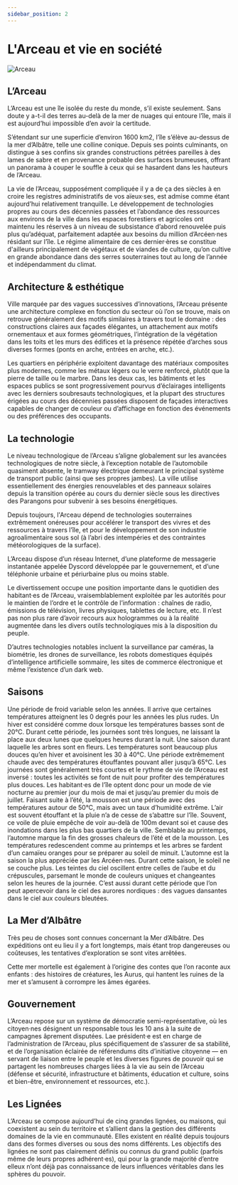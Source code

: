 ```yaml
---
sidebar_position: 2
---
```


# L'Arceau et vie en société

![Arceau](/img/univers/arceau.png)

## L’Arceau

L’Arceau est une île isolée du reste du monde, s’il existe seulement. Sans doute y a-t-il des terres au-delà de la mer de nuages qui entoure l’île, mais il est aujourd’hui impossible d’en avoir la certitude.

S’étendant sur une superficie d’environ 1600 km2, l’île s’élève au-dessus de la mer d’Albâtre, telle une colline conique. Depuis ses points culminants, on distingue à ses confins six grandes constructions pétrées pareilles à des lames de sabre et en provenance probable des surfaces brumeuses, offrant un panorama à couper le souffle à ceux qui se hasardent dans les hauteurs de l’Arceau.

La vie de l’Arceau, supposément compliquée il y a de ça des siècles à en croire les registres administratifs de vos aïeux·ses, est admise comme étant aujourd’hui relativement tranquille. Le développement de technologies propres au cours des décennies passées et l’abondance des ressources aux environs de la ville dans les espaces forestiers et agricoles ont maintenu les réserves à un niveau de subsistance d’abord renouvelée puis plus qu’adéquat, parfaitement adaptée aux besoins du million d’Arcéen·nes résidant sur l’île. Le régime alimentaire de ces dernier·ères se constitue d'ailleurs principalement de végétaux et de viandes de culture, qu’on cultive en grande abondance dans des serres souterraines tout au long de l’année et indépendamment du climat.


## Architecture & esthétique

Ville marquée par des vagues successives d’innovations, l’Arceau présente une architecture complexe en fonction du secteur où l’on se trouve, mais on retrouve généralement des motifs similaires à travers tout le domaine : des constructions claires aux façades élégantes, un attachement aux motifs ornementaux et aux formes géométriques, l’intégration de la végétation dans les toits et les murs des édifices et la présence répétée d’arches sous diverses formes (ponts en arche, entrées en arche, etc.).

Les quartiers en périphérie exploitent davantage des matériaux composites plus modernes, comme les métaux légers ou le verre renforcé, plutôt que la pierre de taille ou le marbre. Dans les deux cas, les bâtiments et les espaces publics se sont progressivement pourvus d’éclairages intelligents avec les derniers soubresauts technologiques, et la plupart des structures érigées au cours des décennies passées disposent de façades interactives capables de changer de couleur ou d’affichage en fonction des événements ou des préférences des occupants.

## La technologie

Le niveau technologique de l’Arceau s’aligne globalement sur les avancées technologiques de notre siècle, à l’exception notable de l’automobile quasiment absente, le tramway électrique demeurant le principal système de transport public (ainsi que ses propres jambes). La ville utilise essentiellement des énergies renouvelables et des panneaux solaires depuis la transition opérée au cours du dernier siècle sous les directives des Parangons pour subvenir à ses besoins énergétiques.

Depuis toujours, l'Arceau dépend de technologies souterraines extrêmement onéreuses pour accélérer le transport des vivres et des ressources à travers l’île, et pour le développement de son industrie agroalimentaire sous sol (à l’abri des intempéries et des contraintes météorologiques de la surface).

L’Arceau dispose d’un réseau Internet, d’une plateforme de messagerie instantanée appelée Dyscord développée par le gouvernement, et d’une téléphonie urbaine et périurbaine plus ou moins stable.

Le divertissement occupe une position importante dans le quotidien des habitant·es de l’Arceau, vraisemblablement exploitée par les autorités pour le maintien de l’ordre et le contrôle de l’information : chaînes de radio, émissions de télévision, livres physiques, tablettes de lecture, etc. Il n’est pas non plus rare d’avoir recours aux hologrammes ou à la réalité augmentée dans les divers outils technologiques mis à la disposition du peuple.

D’autres technologies notables incluent la surveillance par caméras, la biométrie, les drones de surveillance, les robots domestiques équipés d’intelligence artificielle sommaire, les sites de commerce électronique et même l’existence d’un dark web.

## Saisons

<Tabs>
  <TabItem value="hiver" label="Hiver">
    Une période de froid variable selon les années. Il arrive que certaines températures atteignent les 0 degrés pour les années les plus rudes. Un hiver est considéré comme doux lorsque les températures basses sont de 20°C. Durant cette période, les journées sont très longues, ne laissant la place aux deux lunes que quelques heures durant la nuit.
  </TabItem>
  <TabItem value="printemps" label="Printemps">
    Une saison durant laquelle les arbres sont en fleurs. Les températures sont beaucoup plus douces qu’en hiver et avoisinent les 30 à 40°C.
  </TabItem>
  <TabItem value="ete" label="Été">
    Une période extrêmement chaude avec des températures étouffantes pouvant aller jusqu’à 65°C. Les journées sont généralement très courtes et le rythme de vie de l’Arceau est inversé : toutes les activités se font de nuit pour profiter des températures plus douces. Les habitant·es de l’île optent donc pour un mode de vie nocturne au premier jour du mois de mai et jusqu’au premier du mois de juillet.
  </TabItem>
    <TabItem value="mousson" label="Mousson">
    Faisant suite à l’été, la mousson est une période avec des températures autour de 50°C, mais avec un taux d’humidité extrême. L’air est souvent étouffant et la pluie n’a de cesse de s’abattre sur l’île. Souvent, ce voile de pluie empêche de voir au-delà de 100m devant soi et cause des inondations dans les plus bas quartiers de la ville.
  </TabItem>
    <TabItem value="automne" label="Automne">
    Semblable au printemps, l’automne marque la fin des grosses chaleurs de l’été et de la mousson. Les températures redescendent comme au printemps et les arbres se fardent d’un camaïeu oranges pour se préparer au soleil de minuit. L’automne est la saison la plus appréciée par les Arcéen·nes.
  </TabItem>
      <TabItem value="soleil" label="Soleil de minuit">
    Durant cette saison, le soleil ne se couche plus. Les teintes du ciel oscillent entre celles de l’aube et du crépuscules, parsemant le monde de couleurs uniques et changeantes selon les heures de la journée. C’est aussi durant cette période que l’on peut apercevoir dans le ciel des aurores nordiques : des vagues dansantes dans le ciel aux couleurs bleutées.
  </TabItem>
</Tabs>

## La Mer d’Albâtre

Très peu de choses sont connues concernant la Mer d’Albâtre. Des expéditions ont eu lieu il y a fort longtemps, mais étant trop dangereuses ou coûteuses, les tentatives d’exploration se sont vites arrêtées.

Cette mer mortelle est également à l’origine des contes que l’on raconte aux enfants : des histoires de créatures, les Aurus, qui hantent les ruines de la mer et s’amusent à corrompre les âmes égarées.

## Gouvernement

L’Arceau repose sur un système de démocratie semi-représentative, où les citoyen·nes désignent un responsable tous les 10 ans à la suite de campagnes âprement disputées. Lae président·e est en charge de l’administration de l’Arceau, plus spécifiquement de s’assurer de sa stabilité, et de l’organisation éclairée de référendums dits d’initiative citoyenne — en servant de liaison entre le peuple et les diverses figures de pouvoir qui se partagent les nombreuses charges liées à la vie au sein de l’Arceau (défense et sécurité, infrastructure et bâtiments, éducation et culture, soins et bien-être, environnement et ressources, etc.).

## Les Lignées

L’Arceau se compose aujourd’hui de cinq grandes lignées, ou maisons, qui coexistent au sein du territoire et s’allient dans la gestion des différents domaines de la vie en communauté. Elles existent en réalité depuis toujours dans des formes diverses ou sous des noms différents.
Les objectifs des lignées ne sont pas clairement définis ou connus du grand public (parfois même de leurs propres adhérent·es), qui pour la grande majorité d’entre elleux n’ont déjà pas connaissance de leurs influences véritables dans les sphères du pouvoir.
